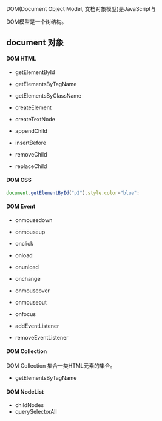 DOM(Document Object Model, 文档对象模型)是JavaScript与

DOM模型是一个树结构。



## document 对象



#### DOM HTML

* getElementById
* getElementsByTagName
* getElementsByClassName

* createElement
* createTextNode
* appendChild
* insertBefore
* removeChild
* replaceChild

#### DOM CSS

```js
document.getElementById("p2").style.color="blue";
```

#### DOM Event

* onmousedown
* onmouseup
* onclick
* onload
* onunload
* onchange
* onmouseover
* onmouseout
* onfocus


* addEventListener
* removeEventListener

#### DOM Collection

DOM Collection 集合一类HTML元素的集合。

* getElementsByTagName

#### DOM NodeList

* childNodes
* querySelectorAll



